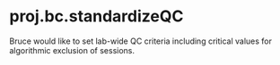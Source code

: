 proj.bc.standardizeQC
=====================

Bruce would like to set lab-wide QC criteria including critical values for algorithmic exclusion of sessions.
